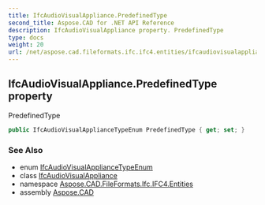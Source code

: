 ```yaml
---
title: IfcAudioVisualAppliance.PredefinedType
second_title: Aspose.CAD for .NET API Reference
description: IfcAudioVisualAppliance property. PredefinedType
type: docs
weight: 20
url: /net/aspose.cad.fileformats.ifc.ifc4.entities/ifcaudiovisualappliance/predefinedtype/
---
```

## IfcAudioVisualAppliance.PredefinedType property

PredefinedType

```csharp
public IfcAudioVisualApplianceTypeEnum PredefinedType { get; set; }
```

### See Also

* enum [IfcAudioVisualApplianceTypeEnum](../../../aspose.cad.fileformats.ifc.ifc4.types/ifcaudiovisualappliancetypeenum/)
* class [IfcAudioVisualAppliance](../)
* namespace [Aspose.CAD.FileFormats.Ifc.IFC4.Entities](../../ifcaudiovisualappliance/)
* assembly [Aspose.CAD](../../../)


